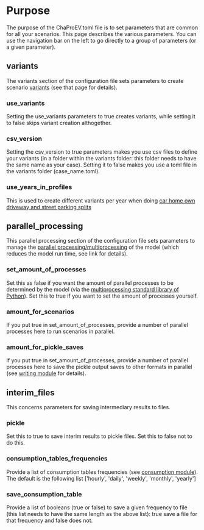 # Purpose
The purpose of the ChaProEV.toml file is to set parameters
that are common for all your scenarios.
This page describes the various parameters.
You can use the navigation bar on the left to go directly to a group
of parameters (or a given parameter).

## variants
The variants section of the configuration file sets parameters
to create scenario [variants](variants.md) (see that page for
details).

### use_variants 
Setting the use_variants parameters to true creates variants,
while setting it to false skips variant creation althogether.

### csv_version 

Setting the csv_version to true parameters makes you use csv files
to define your variants (in a folder within the variants folder: this
folder needs to have the same name as your case). Setting it to false makes you use a toml file in the variants folder (case_name.toml).

### use_years_in_profiles

This is used to create different variants per year when doing 
[car home own driveway and street parking splits](car_home_own_driveway_splits.md)




## parallel_processing
This parallel processing section of the configuration file sets parameters to manage the [parallel processing/multiprocessing](multiprocessing.md) of the model (which reduces the model run time, see link for details).

### set_amount_of_processes 

Set this as false if you want the amount of parallel processes to be determined by the model (via the [multiprocessing standard library of Python](https://docs.python.org/3/library/multiprocessing.html)). Set this to true if you want to set the amount of processes yourself.

### amount_for_scenarios

If you put true in set_amount_of_processes, provide a number of parallel processes here to run scenarios in parallel.

### amount_for_pickle_saves 
If you put true in set_amount_of_processes, provide a number of parallel processes here to save the pickle output saves to other formats in parallel (see [writing module](writing.md) for details).

## interim_files
This concerns parameters for saving intermediary results to files.

### pickle
Set this to true to save interim results to pickle files.
Set this to false not to do this.
### consumption_tables_frequencies
 Provide a list of consumption
tables frequencies (see [consumption module](consumption.md)). The default is the following list ['hourly', 'daily', 'weekly', 'monthly', 'yearly']
### save_consumption_table
Provide a list of booleans (true or false) to save a given frequency to file (this list needs to have the same length as the above list): true save a file for that frequency and false does not.




